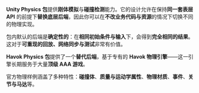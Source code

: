 **Unity Physics 包**提供**刚体模拟**与**碰撞检测**能力。它的设计允许在保持**同一套表层 API** 的前提下**替换底层后端**，因此你可以在**不改业务代码与资源**的情况下切换不同的物理实现。

包内默认的后端是**确定性的**：在**相同初始条件与输入**下，会得到**完全相同的结果**。这对于**可重现的回放、网络同步与测试**非常有价值。

**Havok Physics 包**提供了一个**替代后端**，基于专有的 **Havok 物理引擎**——这一引擎长期服务于大量**顶级 AAA 游戏**。

官方物理样例涵盖了多种特性：**碰撞体**、**质量与运动学属性**、**物理材质**、**事件**、**关节与马达**等。